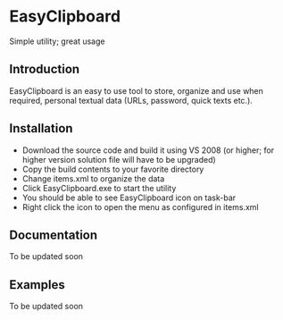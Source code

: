 # EasyClipboard

Simple utility; great usage

## Introduction

EasyClipboard is an easy to use tool to store, organize and use when required, personal textual data (URLs, password, quick texts etc.).

## Installation

* Download the source code and build it using VS 2008 (or higher; for higher version solution file will have to be upgraded)
* Copy the build contents to your favorite directory
* Change items.xml to organize the data
* Click EasyClipboard.exe to start the utility
* You should be able to see EasyClipboard icon on task-bar
* Right click the icon to open the menu as configured in items.xml

## Documentation

To be updated soon

## Examples

To be updated soon
